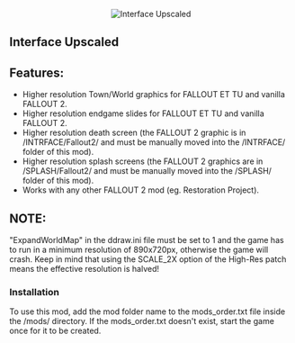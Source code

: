 <p align="center"><img src="interface_upscaled.gif" alt="Interface Upscaled"/></p>

Interface Upscaled
------------------

## Features:
- Higher resolution Town/World graphics for FALLOUT ET TU and vanilla FALLOUT 2.
- Higher resolution endgame slides for FALLOUT ET TU and vanilla FALLOUT 2.
- Higher resolution death screen (the FALLOUT 2 graphic is in /INTRFACE/Fallout2/ and must be manually moved into the /INTRFACE/ folder of this mod).
- Higher resolution splash screens (the FALLOUT 2 graphics are in /SPLASH/Fallout2/ and must be manually moved into the /SPLASH/ folder of this mod).
- Works with any other FALLOUT 2 mod (eg. Restoration Project).

## NOTE:
"ExpandWorldMap" in the ddraw.ini file must be set to 1 and the game has to run in a minimum resolution of 890x720px, otherwise the game will crash. Keep in mind that using the SCALE_2X option of the High-Res patch means the effective resolution is halved! 

### Installation
To use this mod, add the mod folder name to the mods_order.txt file inside the /mods/ directory. If the mods_order.txt doesn't exist, start the game once for it to be created.